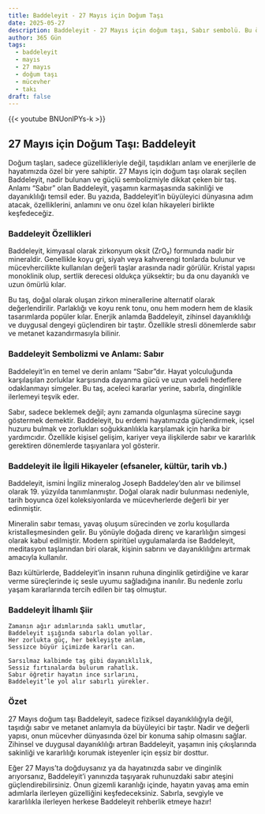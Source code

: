 ```yaml
---
title: Baddeleyit - 27 Mayıs için Doğum Taşı
date: 2025-05-27
description: Baddeleyit - 27 Mayıs için doğum taşı, Sabır sembolü. Bu özel taşın derin anlamını öğrenin.
author: 365 Gün
tags:
  - baddeleyit
  - mayıs
  - 27 mayıs
  - doğum taşı
  - mücevher
  - takı
draft: false
---
```


{{< youtube BNUonlPYs-k >}}

## 27 Mayıs için Doğum Taşı: Baddeleyit

Doğum taşları, sadece güzellikleriyle değil, taşıdıkları anlam ve enerjilerle de hayatımızda özel bir yere sahiptir. 27 Mayıs için doğum taşı olarak seçilen Baddeleyit, nadir bulunan ve güçlü sembolizmiyle dikkat çeken bir taş. Anlamı “Sabır” olan Baddeleyit, yaşamın karmaşasında sakinliği ve dayanıklılığı temsil eder. Bu yazıda, Baddeleyit’in büyüleyici dünyasına adım atacak, özelliklerini, anlamını ve onu özel kılan hikayeleri birlikte keşfedeceğiz.

### Baddeleyit Özellikleri

Baddeleyit, kimyasal olarak zirkonyum oksit (ZrO₂) formunda nadir bir mineraldir. Genellikle koyu gri, siyah veya kahverengi tonlarda bulunur ve mücevhercilikte kullanılan değerli taşlar arasında nadir görülür. Kristal yapısı monoklinik olup, sertlik derecesi oldukça yüksektir; bu da onu dayanıklı ve uzun ömürlü kılar.

Bu taş, doğal olarak oluşan zirkon minerallerine alternatif olarak değerlendirilir. Parlaklığı ve koyu renk tonu, onu hem modern hem de klasik tasarımlarda popüler kılar. Enerjik anlamda Baddeleyit, zihinsel dayanıklılığı ve duygusal dengeyi güçlendiren bir taştır. Özellikle stresli dönemlerde sabır ve metanet kazandırmasıyla bilinir.

### Baddeleyit Sembolizmi ve Anlamı: Sabır

Baddeleyit’in en temel ve derin anlamı “Sabır”dır. Hayat yolculuğunda karşılaşılan zorluklar karşısında dayanma gücü ve uzun vadeli hedeflere odaklanmayı simgeler. Bu taş, aceleci kararlar yerine, sabırla, dinginlikle ilerlemeyi teşvik eder.

Sabır, sadece beklemek değil; aynı zamanda olgunlaşma sürecine saygı göstermek demektir. Baddeleyit, bu erdemi hayatımızda güçlendirmek, içsel huzuru bulmak ve zorlukları soğukkanlılıkla karşılamak için harika bir yardımcıdır. Özellikle kişisel gelişim, kariyer veya ilişkilerde sabır ve kararlılık gerektiren dönemlerde taşıyanlara yol gösterir.

### Baddeleyit ile İlgili Hikayeler (efsaneler, kültür, tarih vb.)

Baddeleyit, ismini İngiliz mineralog Joseph Baddeley’den alır ve bilimsel olarak 19. yüzyılda tanımlanmıştır. Doğal olarak nadir bulunması nedeniyle, tarih boyunca özel koleksiyonlarda ve mücevherlerde değerli bir yer edinmiştir.

Mineralin sabır teması, yavaş oluşum sürecinden ve zorlu koşullarda kristalleşmesinden gelir. Bu yönüyle doğada direnç ve kararlılığın simgesi olarak kabul edilmiştir. Modern spiritüel uygulamalarda ise Baddeleyit, meditasyon taşlarından biri olarak, kişinin sabrını ve dayanıklılığını artırmak amacıyla kullanılır.

Bazı kültürlerde, Baddeleyit’in insanın ruhuna dinginlik getirdiğine ve karar verme süreçlerinde iç sesle uyumu sağladığına inanılır. Bu nedenle zorlu yaşam kararlarında tercih edilen bir taş olmuştur.

### Baddeleyit İlhamlı Şiir

```
Zamanın ağır adımlarında saklı umutlar,
Baddeleyit ışığında sabırla dolan yollar.
Her zorlukta güç, her bekleyişte anlam,
Sessizce büyür içimizde kararlı can.

Sarsılmaz kalbimde taş gibi dayanıklılık,
Sessiz fırtınalarda bulurum rahatlık.
Sabır öğretir hayatın ince sırlarını,
Baddeleyit’le yol alır sabırlı yürekler.
```

### Özet

27 Mayıs doğum taşı Baddeleyit, sadece fiziksel dayanıklılığıyla değil, taşıdığı sabır ve metanet anlamıyla da büyüleyici bir taştır. Nadir ve değerli yapısı, onun mücevher dünyasında özel bir konuma sahip olmasını sağlar. Zihinsel ve duygusal dayanıklılığı artıran Baddeleyit, yaşamın iniş çıkışlarında sakinliği ve kararlılığı korumak isteyenler için eşsiz bir dosttur.

Eğer 27 Mayıs’ta doğduysanız ya da hayatınızda sabır ve dinginlik arıyorsanız, Baddeleyit’i yanınızda taşıyarak ruhunuzdaki sabır ateşini güçlendirebilirsiniz. Onun gizemli karanlığı içinde, hayatın yavaş ama emin adımlarla ilerleyen güzelliğini keşfedeceksiniz. Sabırla, sevgiyle ve kararlılıkla ilerleyen herkese Baddeleyit rehberlik etmeye hazır!
